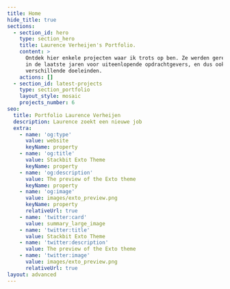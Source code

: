 ```yaml
---
title: Home
hide_title: true
sections:
  - section_id: hero
    type: section_hero
    title: Laurence Verheijen's Portfolio.
    content: >
      Ontdek hier enkele projecten waar ik trots op ben. Ze werden gerealiseerd
      in de laatste jaren voor uiteenlopende opdrachtgevers, en dus ook met
      verschillende doeleinden.
    actions: []
  - section_id: latest-projects
    type: section_portfolio
    layout_style: mosaic
    projects_number: 6
seo:
  title: Portfolio Laurence Verheijen
  description: Laurence zoekt een nieuwe job
  extra:
    - name: 'og:type'
      value: website
      keyName: property
    - name: 'og:title'
      value: Stackbit Exto Theme
      keyName: property
    - name: 'og:description'
      value: The preview of the Exto theme
      keyName: property
    - name: 'og:image'
      value: images/exto_preview.png
      keyName: property
      relativeUrl: true
    - name: 'twitter:card'
      value: summary_large_image
    - name: 'twitter:title'
      value: Stackbit Exto Theme
    - name: 'twitter:description'
      value: The preview of the Exto theme
    - name: 'twitter:image'
      value: images/exto_preview.png
      relativeUrl: true
layout: advanced
---
```

